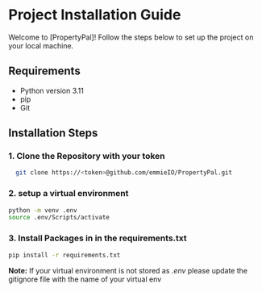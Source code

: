 # Project Installation Guide

Welcome to [PropertyPal]! Follow the steps below to set up the project on your local machine.

## Requirements

- Python version 3.11
- pip
- Git

## Installation Steps

### 1. Clone the Repository with your token
```bash
  git clone https://<token>@github.com/emmieIO/PropertyPal.git
```
### 2. setup a virtual environment 
  ```bash
  python -m venv .env
  source .env/Scripts/activate
```

### 3. Install Packages in in the requirements.txt
```bash
pip install -r requirements.txt
```
**Note:** If your virtual environment is not stored as *.env* please update the gitignore file with the name of your virtual env
